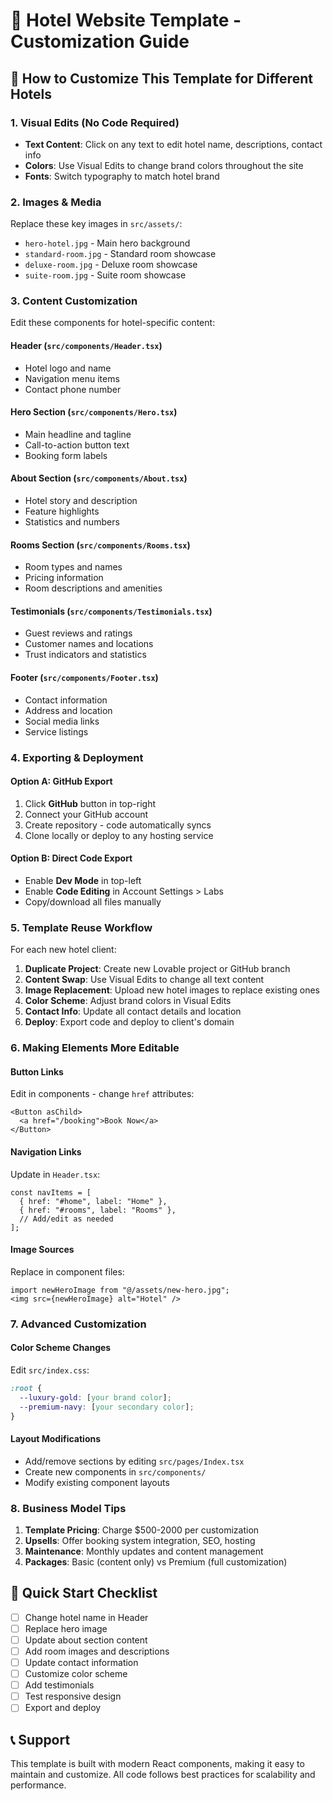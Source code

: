 # 🏨 Hotel Website Template - Customization Guide

## 🎯 How to Customize This Template for Different Hotels

### 1. **Visual Edits (No Code Required)**
- **Text Content**: Click on any text to edit hotel name, descriptions, contact info
- **Colors**: Use Visual Edits to change brand colors throughout the site
- **Fonts**: Switch typography to match hotel brand

### 2. **Images & Media**
Replace these key images in `src/assets/`:
- `hero-hotel.jpg` - Main hero background
- `standard-room.jpg` - Standard room showcase
- `deluxe-room.jpg` - Deluxe room showcase  
- `suite-room.jpg` - Suite room showcase

### 3. **Content Customization**
Edit these components for hotel-specific content:

#### Header (`src/components/Header.tsx`)
- Hotel logo and name
- Navigation menu items
- Contact phone number

#### Hero Section (`src/components/Hero.tsx`)
- Main headline and tagline
- Call-to-action button text
- Booking form labels

#### About Section (`src/components/About.tsx`)
- Hotel story and description
- Feature highlights
- Statistics and numbers

#### Rooms Section (`src/components/Rooms.tsx`)
- Room types and names
- Pricing information
- Room descriptions and amenities

#### Testimonials (`src/components/Testimonials.tsx`)
- Guest reviews and ratings
- Customer names and locations
- Trust indicators and statistics

#### Footer (`src/components/Footer.tsx`)
- Contact information
- Address and location
- Social media links
- Service listings

### 4. **Exporting & Deployment**

#### Option A: GitHub Export
1. Click **GitHub** button in top-right
2. Connect your GitHub account
3. Create repository - code automatically syncs
4. Clone locally or deploy to any hosting service

#### Option B: Direct Code Export
- Enable **Dev Mode** in top-left
- Enable **Code Editing** in Account Settings > Labs
- Copy/download all files manually

### 5. **Template Reuse Workflow**

For each new hotel client:

1. **Duplicate Project**: Create new Lovable project or GitHub branch
2. **Content Swap**: Use Visual Edits to change all text content
3. **Image Replacement**: Upload new hotel images to replace existing ones
4. **Color Scheme**: Adjust brand colors in Visual Edits
5. **Contact Info**: Update all contact details and location
6. **Deploy**: Export code and deploy to client's domain

### 6. **Making Elements More Editable**

#### Button Links
Edit in components - change `href` attributes:
```tsx
<Button asChild>
  <a href="/booking">Book Now</a>
</Button>
```

#### Navigation Links
Update in `Header.tsx`:
```tsx
const navItems = [
  { href: "#home", label: "Home" },
  { href: "#rooms", label: "Rooms" },
  // Add/edit as needed
];
```

#### Image Sources
Replace in component files:
```tsx
import newHeroImage from "@/assets/new-hero.jpg";
<img src={newHeroImage} alt="Hotel" />
```

### 7. **Advanced Customization**

#### Color Scheme Changes
Edit `src/index.css`:
```css
:root {
  --luxury-gold: [your brand color];
  --premium-navy: [your secondary color];
}
```

#### Layout Modifications
- Add/remove sections by editing `src/pages/Index.tsx`
- Create new components in `src/components/`
- Modify existing component layouts

### 8. **Business Model Tips**

1. **Template Pricing**: Charge $500-2000 per customization
2. **Upsells**: Offer booking system integration, SEO, hosting
3. **Maintenance**: Monthly updates and content management
4. **Packages**: Basic (content only) vs Premium (full customization)

## 🚀 Quick Start Checklist

- [ ] Change hotel name in Header
- [ ] Replace hero image
- [ ] Update about section content
- [ ] Add room images and descriptions
- [ ] Update contact information
- [ ] Customize color scheme
- [ ] Add testimonials
- [ ] Test responsive design
- [ ] Export and deploy

## 📞 Support

This template is built with modern React components, making it easy to maintain and customize. All code follows best practices for scalability and performance.